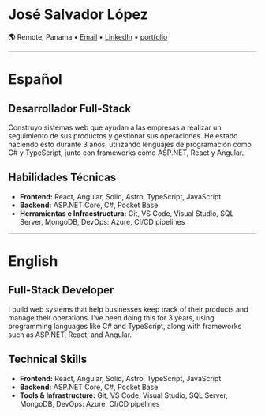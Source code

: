 # José Salvador López

**🌎** Remote, Panama
• [Email](contact@jslquintero.website) • [LinkedIn](https://linkedin.com/in/jslquintero) •  [portfolio](https://jslquintero.website)  

---

# Español

## Desarrollador Full-Stack

Construyo sistemas web que ayudan a las empresas a realizar un seguimiento de sus productos y gestionar sus operaciones. He estado haciendo esto durante 3 años, utilizando lenguajes de programación como C# y TypeScript, junto con frameworks como ASP.NET, React y Angular.

## Habilidades Técnicas

- **Frontend:** React, Angular, Solid, Astro, TypeScript, JavaScript
- **Backend:** ASP.NET Core, C#, Pocket Base
- **Herramientas e Infraestructura:** Git, VS Code, Visual Studio, SQL Server, MongoDB, DevOps: Azure, CI/CD pipelines

---

# English

## Full-Stack Developer

I build web systems that help businesses keep track of their products and manage their operations. I've been doing this for 3 years, using programming languages like C# and TypeScript, along with frameworks such as ASP.NET, React, and Angular.

## Technical Skills

- **Frontend:** React, Angular, Solid, Astro, TypeScript, JavaScript
- **Backend:** ASP.NET Core, C#, Pocket Base
- **Tools & Infrastructure:** Git, VS Code, Visual Studio, SQL Server, MongoDB, DevOps: Azure, CI/CD pipelines
